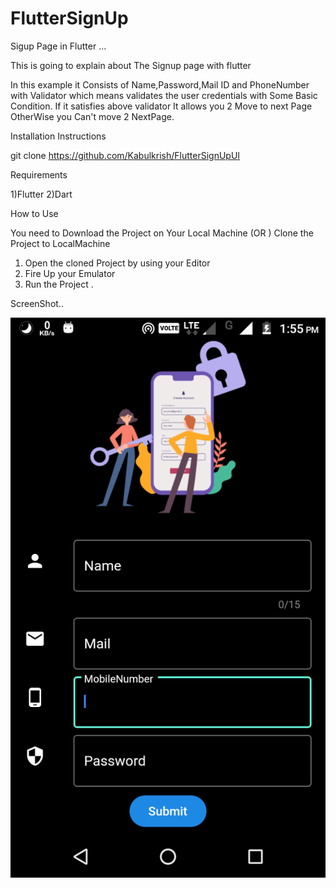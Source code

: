 # FlutterSignUp
Sigup Page in Flutter …

This is going to explain about The Signup page with flutter 

In this example it Consists of  Name,Password,Mail ID and PhoneNumber with Validator which means validates the user credentials with Some Basic  Condition. If it satisfies above validator It allows you 2 Move to next Page OtherWise you Can't move 2 NextPage.

Installation Instructions


git clone https://github.com/Kabulkrish/FlutterSignUpUI



Requirements

1)Flutter 
2)Dart 


How to Use

You need to Download the Project on Your Local Machine (OR ) Clone the Project to LocalMachine

1) Open the cloned Project by using your Editor
2) Fire Up your Emulator
3) Run the Project .



ScreenShot..



![alt text](https://github.com/Kabulkrish/FlutterSignUp/blob/master/Screenshot_20190617-135507.png)

